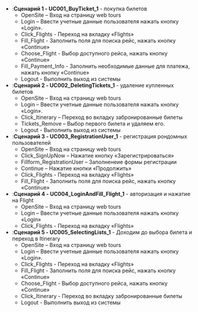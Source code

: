 * :**Сценарий 1 - UC001_BuyTicket_1** - покупка билетов
    - OpenSite – Вход на страницу web tours
    - Login – Ввести учетные данные пользователя нажать кнопку «Login».
    - Click_Flights - Переход на вкладку «Flights»
    - Fill_Flight - Заполнить поля для поиска рейс, нажать кнопку «Continue»
    - Choose_Flight - Выбор доступного рейса, нажать кнопку «Continue»
    - Fill_Payment_Info - Заполнить необходимые данные для платежа, нажать кнопку «Continue»
    - Logout - Выполнить выход из системы
* :**Сценарий 2 - UC002_DeletingTickets_1** - удаление купленных билетов
    - OpenSite – Вход на страницу web tours
    - Login – Ввести учетные данные пользователя нажать кнопку «Login».
    - Click_Itinerary – Переход во вкладку забронированные билеты
    - Tickets_Remove – Выбор первого билета и удаляем его.
    - Logout - Выполнить выход из системы
* :**Сценарий 3 - UC003_RegistrationUser_1** - регистрация рондомных пользователей
    - OpenSite – Вход на страницу web tours
    - Click_SignUpNow – Нажатие кнопку «Зарегистрироваться»
    - Fillform_RegistrationUser – Заполненеие формы регистрации
    - Continue – Нажатие кнопки «Продолжить»
    - Click_Flights - Переход на вкладку «Flights»
    - Fill_Flight - Заполнить поля для поиска рейс, нажать кнопку «Continue»
* :**Сценарий 4 - UC004_LoginAndFill_Flight_1** - авторизация и нажатие на Flight
    - OpenSite – Вход на страницу web tours
    - Login – Ввести учетные данные пользователя нажать кнопку «Login»
    - Click_Flights - Переход на вкладку «Flights»
* :**Сценарий 5 - UC005_SelectingLists_1** - Доходим до выбора билета и переход в Itinerary
    - OpenSite – Вход на страницу web tours
    - Login – Ввести учетные данные пользователя нажать кнопку «Login».
    - Click_Flights - Переход на вкладку «Flights»
    - Fill_Flight - Заполнить поля для поиска рейс, нажать кнопку «Continue»
    - Choose_Flight - Выбор доступного рейса, нажать кнопку «Continue»
    - Click_Itinerary - Переход во вкладку забронированные билеты
    - Logout - Выполнить выход из системы
